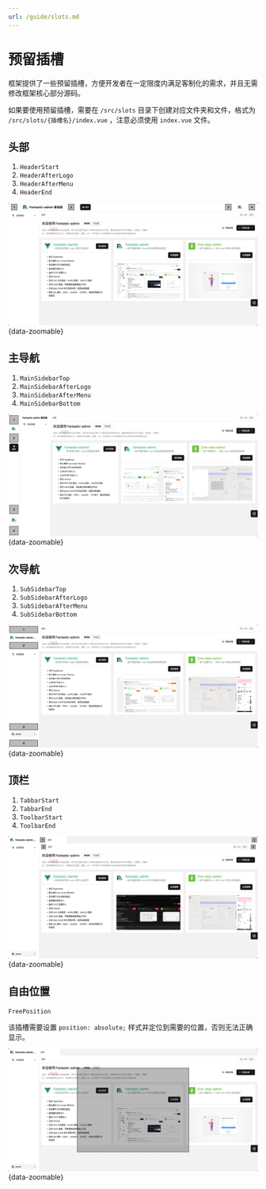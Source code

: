 ```yaml
---
url: /guide/slots.md
---
```

# 预留插槽

框架提供了一些预留插槽，方便开发者在一定限度内满足客制化的需求，并且无需修改框架核心部分源码。

如果要使用预留插槽，需要在 `/src/slots` 目录下创建对应文件夹和文件，格式为 `/src/slots/{插槽名}/index.vue` ，注意必须使用 `index.vue` 文件。

## 头部

1. `HeaderStart`
2. `HeaderAfterLogo`
3. `HeaderAfterMenu`
4. `HeaderEnd`

![](/slots-header.png){data-zoomable}

## 主导航

1. `MainSidebarTop`
2. `MainSidebarAfterLogo`
3. `MainSidebarAfterMenu`
4. `MainSidebarBottom`

![](/slots-main-sidebar.png){data-zoomable}

## 次导航

1. `SubSidebarTop`
2. `SubSidebarAfterLogo`
3. `SubSidebarAfterMenu`
4. `SubSidebarBottom`

![](/slots-sub-sidebar.png){data-zoomable}

## 顶栏

1. `TabbarStart`
2. `TabbarEnd`
3. `ToolbarStart`
4. `ToolbarEnd`

![](/slots-topbar.png){data-zoomable}

## 自由位置

`FreePosition`

该插槽需要设置 `position: absolute;` 样式并定位到需要的位置，否则无法正确显示。

![](/slots-free-position.png){data-zoomable}
